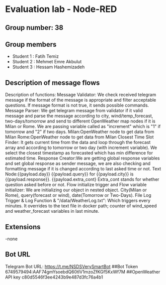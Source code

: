 # Evaluation lab - Node-RED

## Group number: 38

## Group members

- Student 1 : Fatih Temiz
- Student 2 : Mehmet Emre Akbulut
- Student 3 : Hessam Hashemizadeh 

## Description of message flows

Description of functions:
Message Validator: We check received telegram message if the format of the message is appropriate and filter acceptable questions. If message format is not true, it sends possible commands. 
Message Parser: We get telegram message from validator if it valid message and parse the message according to city, wind/temp_forecast, two-days/tomorrow and send to different OpenWeather map nodes if it is Milan or Rome. We are passing variable called as "increment" which is "1" if tomorrow and "2" if two days.
Milan:OpenWeather node to get data from Milan
Rome:OpenWeather node to get data from Milan
Closest Time Slot Finder: It gets current time from the data and loop through the forecast array and according to tomorrow or two day (with increment variable). We select the closest timestamp as forecasted which has min difference for estimated time.
Response Creator:We are getting global response variables and set global response as sender message, we are also checking and formatting message if it is changed according to last asked time or not. 
Text Node:{{payload.day}} {{payload.query}} for {{payload.city}} is {{payload.response}}. {{payload.extra_cont}  Extra_cont stands for whether question asked before or not. 
Flow initialize trigger and Flow variable initializer: We are initializing our object in nested object. City(Milan or Rome), query(forecast or wind), date(Tomorrow or Two-Days). 
File Log Trigger & Log Function & "/data/WeatherLog.txt": Which triggers every minutes.  It overrides to the text file in docker path; counter of wind_speed and weather_forecast variables in last minute. 


## Extensions 

-none 

## Bot URL 
Telegram Bot URL: https://t.me/NSDSVerySmartBot
##Bot Token
6749579494:AAF74gmYsoebdQ60tIV1mzoZfKGf5KxWf7M
##OpenWeather API key
c80d5546f3ee4243b9e487d3fc76a4b1